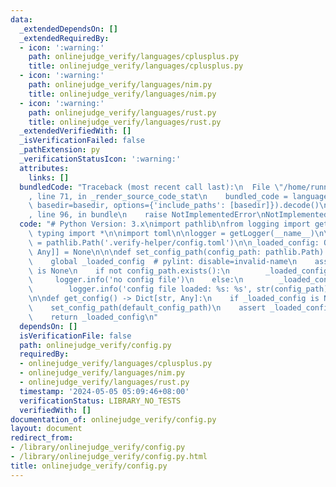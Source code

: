 ```yaml
---
data:
  _extendedDependsOn: []
  _extendedRequiredBy:
  - icon: ':warning:'
    path: onlinejudge_verify/languages/cplusplus.py
    title: onlinejudge_verify/languages/cplusplus.py
  - icon: ':warning:'
    path: onlinejudge_verify/languages/nim.py
    title: onlinejudge_verify/languages/nim.py
  - icon: ':warning:'
    path: onlinejudge_verify/languages/rust.py
    title: onlinejudge_verify/languages/rust.py
  _extendedVerifiedWith: []
  _isVerificationFailed: false
  _pathExtension: py
  _verificationStatusIcon: ':warning:'
  attributes:
    links: []
  bundledCode: "Traceback (most recent call last):\n  File \"/home/runner/.local/lib/python3.10/site-packages/onlinejudge_verify/documentation/build.py\"\
    , line 71, in _render_source_code_stat\n    bundled_code = language.bundle(stat.path,\
    \ basedir=basedir, options={'include_paths': [basedir]}).decode()\n  File \"/home/runner/.local/lib/python3.10/site-packages/onlinejudge_verify/languages/python.py\"\
    , line 96, in bundle\n    raise NotImplementedError\nNotImplementedError\n"
  code: "# Python Version: 3.x\nimport pathlib\nfrom logging import getLogger\nfrom\
    \ typing import *\n\nimport toml\n\nlogger = getLogger(__name__)\n\ndefault_config_path\
    \ = pathlib.Path('.verify-helper/config.toml')\n\n_loaded_config: Optional[Dict[str,\
    \ Any]] = None\n\n\ndef set_config_path(config_path: pathlib.Path) -> None:\n\
    \    global _loaded_config  # pylint: disable=invalid-name\n    assert _loaded_config\
    \ is None\n    if not config_path.exists():\n        _loaded_config = {}\n   \
    \     logger.info('no config file')\n    else:\n        _loaded_config = dict(toml.load(str(config_path)))\n\
    \        logger.info('config file loaded: %s: %s', str(config_path), _loaded_config)\n\
    \n\ndef get_config() -> Dict[str, Any]:\n    if _loaded_config is None:\n    \
    \    set_config_path(default_config_path)\n    assert _loaded_config is not None\n\
    \    return _loaded_config\n"
  dependsOn: []
  isVerificationFile: false
  path: onlinejudge_verify/config.py
  requiredBy:
  - onlinejudge_verify/languages/cplusplus.py
  - onlinejudge_verify/languages/nim.py
  - onlinejudge_verify/languages/rust.py
  timestamp: '2024-05-05 05:09:46+08:00'
  verificationStatus: LIBRARY_NO_TESTS
  verifiedWith: []
documentation_of: onlinejudge_verify/config.py
layout: document
redirect_from:
- /library/onlinejudge_verify/config.py
- /library/onlinejudge_verify/config.py.html
title: onlinejudge_verify/config.py
---
```

